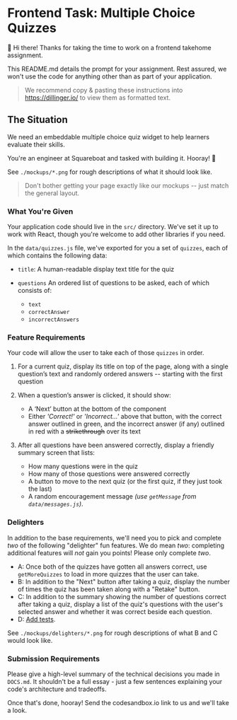 # Frontend Task: Multiple Choice Quizzes

👋 Hi there!
Thanks for taking the time to work on a frontend takehome assignment.

This README.md details the prompt for your assignment.
Rest assured, we won't use the code for anything other than as part of your application.

> We recommend copy & pasting these instructions into https://dillinger.io/ to view them as formatted text.

## The Situation

We need an embeddable multiple choice quiz widget to help learners evaluate their skills.

You're an engineer at Squareboat and tasked with building it.
Hooray! 🎉

See `./mockups/*.png` for rough descriptions of what it should look like.

> Don't bother getting your page exactly like our mockups -- just match the general layout.

### What You're Given

Your application code should live in the `src/` directory. We've set it up to work with React, though you're welcome to add other libraries if you need.

In the `data/quizzes.js` file, we've exported for you a set of `quizzes`, each of which contains the following data:

- `title`: A human-readable display text title for the quiz

- `questions` An ordered list of questions to be asked, each of which consists of:
  - `text`
  - `correctAnswer`
  - `incorrectAnswers`

### Feature Requirements

Your code will allow the user to take each of those `quizzes` in order.

1. For a current quiz, display its title on top of the page, along with a single question’s text and randomly ordered answers -- starting with the first question

2. When a question’s answer is clicked, it should show:

   - A ‘Next’ button at the bottom of the component
   - Either _'Correct!'_ or _'Incorrect...'_ above that button, with the correct answer outlined in green, and the incorrect answer (if any) outlined in red with a ~~strikethrough~~ over its text

3. After all questions have been answered correctly, display a friendly summary screen that lists:

   - How many questions were in the quiz
   - How many of those questions were answered correctly
   - A button to move to the next quiz (or the first quiz, if they just took the last)
   - A random encouragement message _(use `getMessage` from `data/messages.js`)_.

### Delighters

In addition to the base requirements, we'll need you to pick and complete _two_ of the following "delighter" fun features.
We do mean _two_: completing additional features will _not_ gain you points!
Please only complete _two_.

- A: Once both of the quizzes have gotten all answers correct, use `getMoreQuizzes` to load in more quizzes that the user can take.
- B: In addition to the "Next" button after taking a quiz, display the number of times the quiz has been taken along with a "Retake" button.
- C: In addition to the summary showing the number of questions correct after taking a quiz, display a list of the quiz's questions with the user's selected answer and whether it was correct beside each question.
- D: [Add tests](https://codesandbox.io/docs/tests).

See `./mockups/delighters/*.png` for rough descriptions of what B and C would look like.

### Submission Requirements

Please give a high-level summary of the technical decisions you made in `DOCS.md`.
It shouldn't be a full essay - just a few sentences explaining your code's architecture and tradeoffs.

Once that's done, hooray!
Send the codesandbox.io link to us and we'll take a look.
